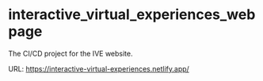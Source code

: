 # interactive_virtual_experiences_webpage
The CI/CD project for the IVE website.

URL: https://interactive-virtual-experiences.netlify.app/
